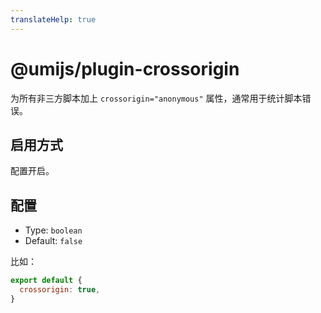 ```yaml
---
translateHelp: true
---
```


# @umijs/plugin-crossorigin


为所有非三方脚本加上 `crossorigin="anonymous"` 属性，通常用于统计脚本错误。

## 启用方式

配置开启。

## 配置

* Type: `boolean`
* Default: `false`

比如：

```js
export default {
  crossorigin: true,
}
```
